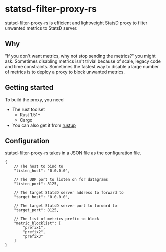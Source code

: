 # statsd-filter-proxy-rs

statsd-filter-proxy-rs is efficient and lightweight StatsD proxy to filter unwanted metrics to StatsD server.

## Why

"If you don't want metrics, why not stop sending the metrics?" you might ask. Sometimes disabling metrics isn't trivial because of scale, legacy code and time constraints. Sometimes the fastest way to disable a large number of metrics is to deploy a proxy to block unwanted metrics.

## Getting started

To build the proxy, you need
 - The rust toolset
    - Rust 1.51+
    - Cargo
 - You can also get it from [rustup](https://rustup.rs/)

## Configuration

statsd-filter-proxy-rs takes in a JSON file as the configuration file. 

```hjson
{
    // The host to bind to
    "listen_host": "0.0.0.0",
    
    // The UDP port to listen on for datagrams
    "listen_port": 8125,

    // The target StatsD server address to forward to
    "target_host": "0.0.0.0",
    
    // The target StatsD server port to forward to
    "target_port": 8125,

    // The list of metrics prefix to block
    "metric_blocklist": [
        "prefix1",
        "prefix2",
        "prefix3"
    ]
}
```